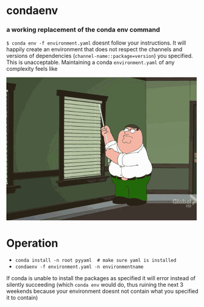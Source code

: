 # condaenv
### a working replacement of the conda env command

`$ conda env -f environment.yaml` doesnt follow your instructions. It will
happily create an environment that does not respect the channels and versions
of dependencies (`channel-name::package=version`) you specified. This is unacceptable.
Maintaining a conda `environment.yaml` of any complexity feels like

![conda env workflow](.conda.gif?raw=true "Im Serious")

# Operation

* `conda install -n root pyyaml  # make sure yaml is installed`
* `condaenv -f environment.yaml -n environmentname`

If conda is unable to install the packages as specified it will
error instead of silently succeeding (which `conda env` would do, thus
ruining the next 3 weekends because your environment doesnt not contain what
you specified it to contain)

